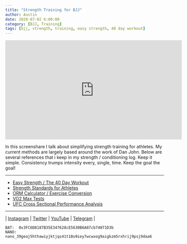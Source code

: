 ```yaml
---
title: "Strength Training for BJJ"
author: Austin
date: 2020-07-02 6:00:00
category: [BJJ, Training]
tags: [bjj, strength, training, easy strength, 40 day workout]
---
```


<iframe width="560" height="315" src="https://www.youtube.com/embed/D6oTt0MJIS4" frameborder="0" allow="accelerometer; autoplay; encrypted-media; gyroscope; picture-in-picture" allowfullscreen></iframe>

In this screenshare I talk about simplifying strength training for athletes.  My current methods are largely based around the work of Dan John.  Below are several references that i keep in my strength / conditioning log.  Keep it simple.  Consistency trumps intensity every, single, time.  Keep the goal the goal!

---

* [Easy Strength / The 40 Day Workout](http://danjohn.net/2013/12/the-forty-day-workout-again/)
* [Strength Standards for Athletes](http://danjohn.net/2013/04/strength-standards-sleepless-in-seattle/)
* [ORM Calculator / Exercise Conversion](https://strengthlevel.com/one-rep-max-calculator)
* [VO2 Max Tests](http://www.shapesense.com/fitness-exercise/calculators/vo2max-calculator.shtml)
* [UFC Cross Sectional Performance Analysis](https://media.ufc.tv/ufcpi/UFCPI_Book_2018.pdf)

---

| [Instagram](https://instagram.com/savagezen) | [Twitter](https://twitter.com/carnivorebjj) | [YouTube](https://youtube.com/c/AustinHaedicke) | [Telegram](https://t.me/savagezen) |

```
BAT:  0x3FC6D8187B35E347628cE5630B6A87cb74071D3b
NANO:  nano_39geaj5hthawiyjktjqs41t18o9iey7wcwxog9aigkzm5rxhrij9psj9daa6
```
